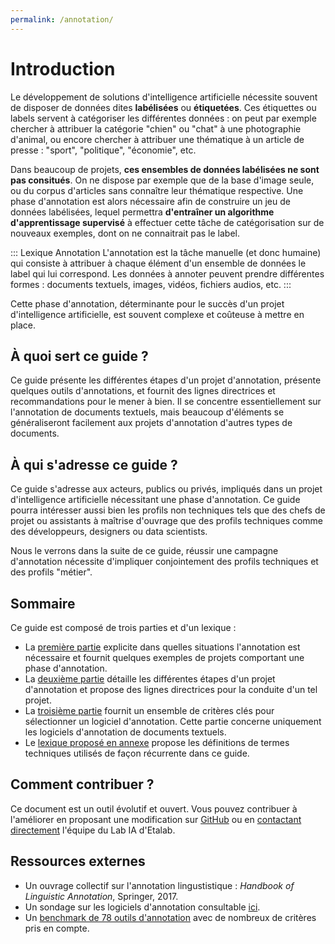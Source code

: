 ```yaml
---
permalink: /annotation/
---
```


# Introduction

Le développement de solutions d'intelligence artificielle nécessite souvent de disposer de données dites **labélisées** ou **étiquetées**. Ces étiquettes ou labels servent à catégoriser les différentes données : on peut par exemple chercher à attribuer la catégorie "chien" ou "chat" à une photographie d'animal, ou encore chercher à attribuer une thématique à un article de presse : "sport", "politique", "économie", etc.

Dans beaucoup de projets, **ces ensembles de données labélisées ne sont pas consitués**. On ne dispose par exemple que de la base d'image seule, ou du corpus d'articles sans connaître leur thématique respective. Une phase d'annotation est alors nécessaire afin de construire un jeu de données labélisées, lequel permettra **d'entraîner un algorithme d'apprentissage supervisé** à effectuer cette tâche de catégorisation sur de nouveaux exemples, dont on ne connaitrait pas le label.

::: Lexique Annotation
L'annotation est la tâche manuelle (et donc humaine) qui consiste à attribuer à chaque élément d'un ensemble de données le label qui lui correspond. Les données à annoter peuvent prendre différentes formes : documents textuels, images, vidéos, fichiers audios, etc.
:::

Cette phase d'annotation, déterminante pour le succès d'un projet d'intelligence artificielle, est souvent complexe et coûteuse à mettre en place. 

## À quoi sert ce guide ?

Ce guide présente les différentes étapes d'un projet d'annotation, présente quelques outils d'annotations, et fournit des lignes directrices et recommandations pour le mener à bien. Il se concentre essentiellement sur l'annotation de documents textuels, mais beaucoup d'éléments se généraliseront facilement aux projets d'annotation d'autres types de documents. 


## À qui s'adresse ce guide ?

Ce guide s'adresse aux acteurs, publics ou privés, impliqués dans un projet d'intelligence artificielle nécessitant une phase d'annotation. Ce guide pourra intéresser aussi bien les profils non techniques tels que des chefs de projet ou assistants à maîtrise d'ouvrage que des profils techniques comme des développeurs, designers ou data scientists.

Nous le verrons dans la suite de ce guide, réussir une campagne d'annotation nécessite d'impliquer conjointement des profils techniques et des profils "métier". 


## Sommaire

Ce guide est composé de trois parties et d'un lexique :

- La [première partie](1-pourquoi-annoter.md) explicite dans quelles situations l'annotation est nécessaire et fournit quelques exemples de projets comportant une phase d'annotation. 
- La [deuxième partie](2-comment-annoter.md) détaille les différentes étapes d'un projet d'annotation et propose des lignes directrices pour la conduite d'un tel projet.
- La [troisième partie](3-les-logiciels-d'annotation.md) fournit un ensemble de critères clés pour sélectionner un logiciel d'annotation. Cette partie concerne uniquement les logiciels d'annotation de documents textuels. 
- Le [lexique proposé en annexe](4-lexique.md) propose les définitions de termes techniques utilisés de façon récurrente dans ce guide. 


## Comment contribuer ?

Ce document est un outil évolutif et ouvert. Vous pouvez contribuer à l'améliorer en proposant une modification sur [GitHub](https://github.com/etalab/guides.etalab.gouv.fr/edit/master/annotation/) ou en [contactant directement](mailto:lab-ia@data.gouv.fr) l'équipe du Lab IA d'Etalab. 

## Ressources externes 

- Un ouvrage collectif sur l'annotation lingustistique : *Handbook of Linguistic Annotation*, Springer, 2017.
- Un sondage sur les logiciels d'annotation consultable [ici](https://github.com/alvations/annotate-questionnaire).
- Un [benchmark de 78 outils d'annotation](https://academic.oup.com/bib/article/doi/10.1093/bib/bbz130/5670958#190144135 ) avec de nombreux de critères pris en compte.
